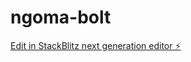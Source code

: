 # ngoma-bolt

[Edit in StackBlitz next generation editor ⚡️](https://stackblitz.com/~/github.com/TheDonCipher/ngoma-bolt)
